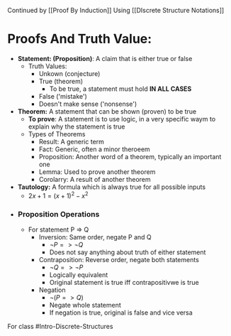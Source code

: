 Continued by [[Proof By Induction]]
Using [[DIscrete Structure Notations]]
# Proofs And Truth Value:
- **Statement: (Proposition)**: A claim that is either true or false
	- Truth Values:
		- Unkown (conjecture) 
		- True (theorem)
			- To be true, a statement must hold **IN ALL CASES**
		- False ('mistake')
		- Doesn't make sense ('nonsense')
- **Theorem:** A statement that can be shown (proven) to be true
	- **To prove**: A statement is to use logic, in a very specific waym to explain why the statement is true
	- Types of Theorems
		- Result: A generic term
		- Fact: Generic, often a minor theroeem
		- Proposition: Another word of a theorem, typically an important one
		- Lemma: Used to prove another theorem
		- Corolarry: A result of another theorem
- **Tautology:** A formula which is always true for all possible inputs
	- $2x + 1 = (x+1)^{2}-x^{2}$
- ### Proposition Operations
	- For statement P => Q
		- Inversion: Same order, negate P and Q
			- $\lnot P => \lnot Q$
			- Does not say anything about truth of either statement
		- Contraposition: Reverse order, negate both statements
			- $\lnot Q => \lnot P$
			- Logically equivalent
			- Original statement is true iff contrapositivwe is true
		- Negation 
			- $\lnot(P => Q)$
			- Negate whole statement 
			- If negation is true, original is false and vice versa

For class #Intro-Discrete-Structures
